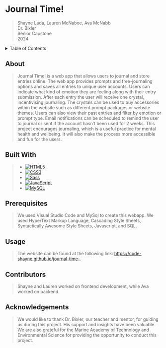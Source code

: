 # Journal Time!
> Shayne Lada, Lauren McNaboe, Ava McNabb \
> Dr. Bixler \
> Senior Capstone \
> 2024 

<details>
    <summary>Table of Contents</summary>
    <ol>
        <li><a href="#about-the-project">About The Project</a></li>
        <li><a href="#prerequisites">Prerequisites</a></li>
        <li><a href="#usage">Usage</a></li>
        <li><a href="#contributing">Contributing</a></li>
        <li><a href="#acknowledgments">Acknowledgments</a></li>
  </ol>
</details>

## About
> Journal Time! is a web app that allows users to journal and store entries online. The web app provides prompts and free-journaling options and saves all entries to unique user accounts. Users can indicate what kind of emotion they are feeling along with their entry submission. After each entry the user will receive one crystal, incentivising journaling. The crystals can be used to buy accessories within the website such as different prompt packages or website themes. Users can also view their past entries and filter by emotion or prompt type. Email notifications can be scheduled to remind the user to journal or sent if the account hasn’t been used for 2 weeks. This project encourages journaling, which is a useful practice for mental health and wellbeing. It will also make the process more accessible and fun for the users.

## Built With
> - [![HTML5](https://img.shields.io/badge/html5-e54d26?style=for-the-badge&logo=html5&logoColor=white)](https://html.spec.whatwg.org/multipage/)
> - [![CSS3](https://img.shields.io/badge/css3-2a65f1?style=for-the-badge&logo=css3&logoColor=white)](https://www.w3.org/Style/CSS/)
> - [![Sass](https://img.shields.io/badge/sass-c76494?style=for-the-badge&logo=sass&logoColor=white)](https://www.w3schools.com/sass/sass_intro.php)
> - [![JavaScript](https://img.shields.io/badge/JavaScript-323330?style=for-the-badge&logo=javascript&logoColor=F7DF1E)](https://www.javascript.com/)
> - [![MySQL](https://img.shields.io/badge/mysql-00618b?style=for-the-badge&logo=mysql&logoColor=white)](https://www.mysql.com/)

## Prerequisites
> We used Visual Studio Code and MySql to create this webapp. We used HyperText Markup Language, Cascading Style Sheets, Syntactically Awesome Style Sheets, Javascript, and SQL.

## Usage
> The website can be found at the following link: https://code-shayne.github.io/journal-time-.

## Contributors
> Shayne and Lauren worked on frontend development, while Ava worked on backend.

## Acknowledgements
> We would like to thank Dr. Bixler, our teacher and mentor, for guiding us during this project. His support and insights have been valuable. We are also grateful for the Marine Academy of Technology and Environmental Science for providing the opportunity to conduct this project. 